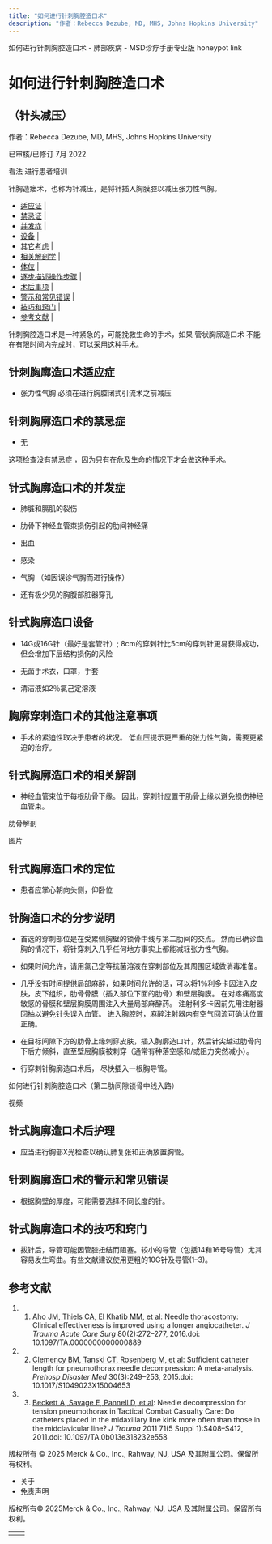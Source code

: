 ```yaml
---
title: "如何进行针刺胸腔造口术"
description: "作者：Rebecca Dezube, MD, MHS, Johns Hopkins University"
---
```


﻿如何进行针刺胸腔造口术 \- 肺部疾病 \- MSD诊疗手册专业版 honeypot link

# 如何进行针刺胸腔造口术

## （针头减压）

作者：Rebecca Dezube, MD, MHS, Johns Hopkins University

已审核/已修订 7月 2022

看法 进行患者培训

针胸造瘘术，也称为针减压，是将针插入胸膜腔以减压张力性气胸。

- [适应证](#适应证_v43765697_zh) \|
- [禁忌证](#禁忌证_v43765703_zh) \|
- [并发症](#并发症_v43765709_zh) \|
- [设备](#设备_v43765725_zh) \|
- [其它考虑](#其它考虑_v43765734_zh) \|
- [相关解剖学](#相关解剖学_v43765744_zh) \|
- [体位](#体位_v43765739_zh) \|
- [逐步描述操作步骤](#逐步描述操作步骤_v43765750_zh) \|
- [术后事项](#术后事项_v43765765_zh) \|
- [警示和常见错误](#警示和常见错误_v43765770_zh) \|
- [技巧和窍门](#技巧和窍门_v43765775_zh) \|
- [参考文献](#参考文献_v43765781_zh) \|

针刺胸腔造口术是一种紧急的，可能挽救生命的手术，如果 管状胸廓造口术 不能在有限时间内完成时，可以采用这种手术。

## 针刺胸廓造口术适应症

- 张力性气胸 必须在进行胸腔闭式引流术之前减压


## 针刺胸廓造口术的禁忌症

- 无


这项检查没有禁忌症 ，因为只有在危及生命的情况下才会做这种手术。

## 针式胸廓造口术的并发症

- 肺脏和膈肌的裂伤

- 肋骨下神经血管束损伤引起的肋间神经痛

- 出血

- 感染

- 气胸 （如因误诊气胸而进行操作）

- 还有极少见的胸腹部脏器穿孔


## 针式胸廓造口设备

- 14G或16G针（最好是套管针）; 8cm的穿刺针比5cm的穿刺针更易获得成功，但会增加下层结构损伤的风险

- 无菌手术衣，口罩，手套

- 清洁液如2％氯己定溶液


## 胸廓穿刺造口术的其他注意事项

- 手术的紧迫性取决于患者的状况。 低血压提示更严重的张力性气胸，需要更紧迫的治疗。


## 针式胸廓造口术的相关解剖

- 神经血管束位于每根肋骨下缘。 因此，穿刺针应置于肋骨上缘以避免损伤神经血管束。


肋骨解剖



图片

## 针式胸廓造口术的定位

- 患者应掌心朝向头侧，仰卧位


## 针胸造口术的分步说明

- 首选的穿刺部位是在受累侧胸壁的锁骨中线与第二肋间的交点。 然而已确诊血胸的情况下，将针穿刺入几乎任何地方事实上都能减轻张力性气胸。

- 如果时间允许，请用氯己定等抗菌溶液在穿刺部位及其周围区域做消毒准备。

- 几乎没有时间提供局部麻醉，如果时间允许的话，可以将1％利多卡因注入皮肤，皮下组织，肋骨骨膜（插入部位下面的肋骨）和壁层胸膜。 在对疼痛高度敏感的骨膜和壁层胸膜周围注入大量局部麻醉药。 注射利多卡因前先用注射器回抽以避免针头误入血管。 进入胸腔时，麻醉注射器内有空气回流可确认位置正确。

- 在目标间隙下方的肋骨上缘刺穿皮肤，插入胸廓造口针，然后针尖越过肋骨向下后方倾斜，直至壁层胸膜被刺穿（通常有种落空感和/或阻力突然减小）。

- 行穿刺针胸廓造口术后， 尽快插入一根胸导管。


如何进行针刺胸腔造口术（第二肋间隙锁骨中线入路）



视频

## 针式胸廓造口术后护理

- 应当进行胸部X光检查以确认肺复张和正确放置胸管。


## 针刺胸廓造口术的警示和常见错误

- 根据胸壁的厚度，可能需要选择不同长度的针。


## 针式胸廓造口术的技巧和窍门

- 拔针后，导管可能因管腔扭结而阻塞。较小的导管（包括14和16号导管）尤其容易发生弯曲。有些文献建议使用更粗的10G针及导管(1–3)。


## 参考文献

1. 1. [Aho JM, Thiels CA, El Khatib MM, et al](https://www.ncbi.nlm.nih.gov/pubmed/26670108): Needle thoracostomy: Clinical effectiveness is improved using a longer angiocatheter. _J Trauma Acute Care Surg_ 80(2):272–277, 2016.doi: 10.1097/TA.0000000000000889

2. 2. [Clemency BM, Tanski CT, Rosenberg M, et al](https://www.ncbi.nlm.nih.gov/pubmed/25857267): Sufficient catheter length for pneumothorax needle decompression: A meta-analysis. _Prehosp Disaster Med_ 30(3):249–253, 2015.doi: 10.1017/S1049023X15004653

3. 3. [Beckett A, Savage E, Pannell D, et al](https://www.ncbi.nlm.nih.gov/pubmed/22071996): Needle decompression for tension pneumothorax in Tactical Combat Casualty Care: Do catheters placed in the midaxillary line kink more often than those in the midclavicular line? _J Trauma_ 2011 71(5 Suppl 1):S408–S412, 2011.doi: 10.1097/TA.0b013e318232e558




版权所有 © 2025
Merck & Co., Inc., Rahway, NJ, USA 及其附属公司。保留所有权利。

- 关于
- 免责声明

版权所有© 2025Merck & Co., Inc., Rahway, NJ, USA 及其附属公司。保留所有权利。

|     |     |
| --- | --- |
|  |  |